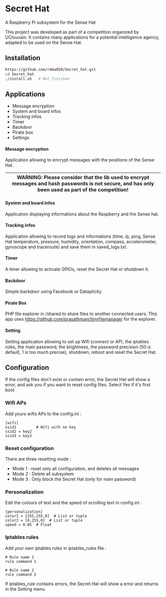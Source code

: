 # Secret Hat
A Raspberry Pi subsystem for the Sense Hat

This project was developed as part of a competition organized by UClouvain. It contains many applications for a potential intelligence agency, adapted to be used on the Sense Hat.


## Installation

```bash
https://github.com/r4ma050/Secret_hat.git
cd Secret_hat
./install.sh   # Not finished
```

## Applications

*  Message encryption
*  System and board infos
*  Tracking infos
*  Timer
*  Backdoor
*  Pirate box
*  Settings


#### Message encryption
Application allowing to encrypt messages with the positions of the Sense Hat. 

| WARNING: Please consider that the lib used to encrypt messages and hash passwords is not secure, and has only been used as part of the competition! |
| --- |
#### System and board infos
Application displaying informations about the Raspberry and the Sense hat.

#### Tracking infos
Application allowing to record logs and informations (time, ip, ping, Sense Hat temperature, pressure, humidity, orientation, compass, accelerometer, gyroscope and traceroute) and save them in saved_logs.txt.

#### Timer
A timer allowing to activate GPIOs, reset the Secret Hat or shutdown it.

#### Backdoor
Simple backdoor using Facebook or Dataplicity.

#### Pirate Box
PHP file explorer in /shared to share files to another connected users. This app uses https://github.com/prasathmani/tinyfilemanager for the explorer.

#### Setting
Setting application allowing to set up Wifi (connect or AP), the iptables rules, the main password, the brightness, the password precision (50 is default, 1 is too much precise), shutdown, reboot and reset the Secret Hat.

## Configuration

If the config files don't exist or contain error, the Secret Hat will show a error, and ask you if you want to reset config files. Select Yes if it's first boot

### Wifi APs

Add yours wifis APs to the config.ini : 
```
[wifi]
ssid1         # Wifi with no key
ssid2 = key2
ssid3 = key3
```

### Reset configuration

There are three resetting mode :
* Mode 1 : reset only all configuration, and deletes all messages
* Mode 2 : Delete all subsystem
* Mode 3 : Only block the Secret Hat (only for main password)

### Personalization

Edit the colours of text and the speed of scrolling text in config.ini :
```
[personalization]
color1 = [255,255,0]  # List or tuple
color2 = [0,255,0]  # List or tuple
speed = 0.05  # Float
```
### Iptables rules

Add your own iptables rules in iptables_rules file :

```
# Rule name 1 
rule command 1

# Rule name 2
rule command 2
```
If iptables_rule contains errors, the Secret Hat will show a error and returns in the Setting menu.


